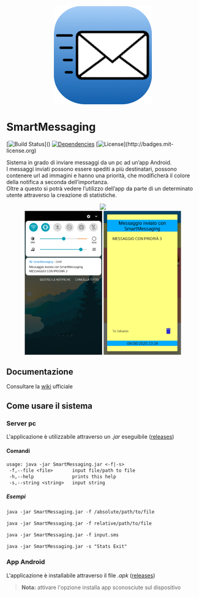 <p align="center">
  <img src="Android/SmartMessaging/app/src/main/res/drawable/logo.png" title="SmartMessaging" alt="SmartMessaging">
</p>


# SmartMessaging

[![Build Status](http://img.shields.io/travis/badges/badgerbadgerbadger.svg?)]()
[![Dependencies](https://david-dm.org/dwyl/esta/status.svg)]()
[![License](http://img.shields.io/:license-mit-blue.svg?)](http://badges.mit-license.org) 

Sistema in grado di inviare messaggi da un pc ad un’app Android.  
I messaggi inviati possono essere spediti a più destinatari, possono contenere url ad immagini e hanno una priorità, che modificherà il colore della notifica a seconda dell’importanza.  
Oltre a questo si potrà vedere l’utilizzo dell’app da parte di un determinato utente attraverso la creazione di statistiche. 

<div style="text-align: center">
    <a target="_blank" rel="noopener noreferrer"  href="https://asciinema.org/a/0FQb89ajFCUZ8kqzyXL4mkV7L"><img src="https://asciinema.org/a/0FQb89ajFCUZ8kqzyXL4mkV7L.svg"></a>
</div>
<div style="text-align: center">
    <img width=40% src="Android/SmartMessaging/Screenshots/Notifica.png">
    <img width=40% src="Android/SmartMessaging/Screenshots/App.png">
</div>

## Documentazione
Consultare la [wiki](https://github.com/EdoCrippaOfficial/SmartMessaging/wiki) ufficiale

## Come usare il sistema

### Server pc

L'applicazione è utilizzabile attraverso un *.jar* eseguibile ([releases](https://github.com/EdoCrippaOfficial/smartmessaging/releases/latest))

#### Comandi
```
usage: java -jar SmartMessaging.jar <-f|-s>
 -f,--file <file>       input file/path to file
 -h,--help              prints this help
 -s,--string <string>   input string
```
##### Esempi
```
java -jar SmartMessaging.jar -f /absolute/path/to/file
```
```
java -jar SmartMessaging.jar -f relative/path/to/file
```
```
java -jar SmartMessaging.jar -f input.sms
```
```
java -jar SmartMessaging.jar -s "Stats Exit"
```

### App Android
L'applicazione è installabile attraverso il file *.apk* ([releases](https://github.com/EdoCrippaOfficial/smartmessaging/releases/latest))
> **Nota:** attivare l'opzione installa app sconosciute sul dispositivo
